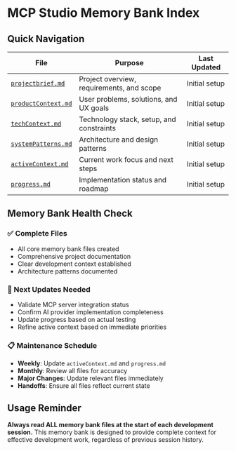 # MCP Studio Memory Bank Index

## Quick Navigation

| File | Purpose | Last Updated |
|------|---------|--------------|
| [`projectbrief.md`](./projectbrief.md) | Project overview, requirements, and scope | Initial setup |
| [`productContext.md`](./productContext.md) | User problems, solutions, and UX goals | Initial setup |
| [`techContext.md`](./techContext.md) | Technology stack, setup, and constraints | Initial setup |
| [`systemPatterns.md`](./systemPatterns.md) | Architecture and design patterns | Initial setup |
| [`activeContext.md`](./activeContext.md) | Current work focus and next steps | Initial setup |
| [`progress.md`](./progress.md) | Implementation status and roadmap | Initial setup |

## Memory Bank Health Check

### ✅ Complete Files
- All core memory bank files created
- Comprehensive project documentation
- Clear development context established
- Architecture patterns documented

### 🔄 Next Updates Needed
- Validate MCP server integration status
- Confirm AI provider implementation completeness
- Update progress based on actual testing
- Refine active context based on immediate priorities

### 📋 Maintenance Schedule
- **Weekly**: Update `activeContext.md` and `progress.md`
- **Monthly**: Review all files for accuracy
- **Major Changes**: Update relevant files immediately
- **Handoffs**: Ensure all files reflect current state

## Usage Reminder

**Always read ALL memory bank files at the start of each development session.** This memory bank is designed to provide complete context for effective development work, regardless of previous session history.

